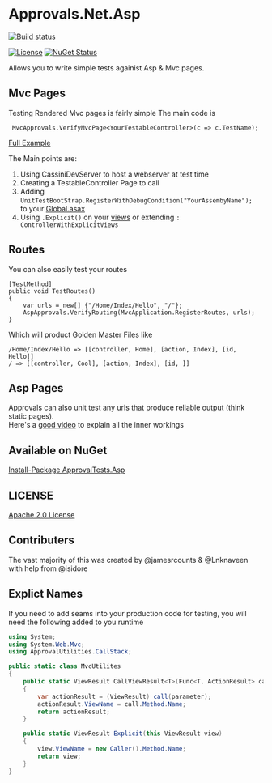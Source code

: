 # Approvals.Net.Asp

[![Build status](https://ci.appveyor.com/api/projects/status/github/approvals/Approvals.Net.Asp)](https://ci.appveyor.com/project/isidore/approvals-net-asp/branch/master) 

 [![License](https://img.shields.io/badge/License-Apache%202.0-blue.svg)](https://opensource.org/licenses/Apache-2.0) [![NuGet Status](http://img.shields.io/nuget/v/ApprovalTests.svg?style=flat)](https://www.nuget.org/packages/ApprovalTests.asp)


Allows you to write simple tests againist Asp & Mvc pages.

Mvc Pages
---
Testing Rendered Mvc pages is fairly simple The main code is 

```
 MvcApprovals.VerifyMvcPage<YourTestableController>(c => c.TestName);

```
[Full Example](https://github.com/approvals/Approvals.Net.Asp/blob/master/ApprovalTests.Asp.Tests/Mvc/MvcTest.cs)

The Main points are:  

  1) Using CassiniDevServer to host a webserver at test time  
  2) Creating a TestableController Page to call  
  3) Adding ``` UnitTestBootStrap.RegisterWithDebugCondition("YourAssembyName");  ``` to your   [Global.asax](https://github.com/approvals/Approvals.Net.Asp/blob/master/MvcApplication.Razor/Global.asax.cs)  
  4) Using ```.Explicit()``` on your [views](https://github.com/approvals/Approvals.Net.Asp/blob/master/MvcApplication.Razor/Controllers/ExampleController.cs) or extending ``` : ControllerWithExplicitViews ```
   

Routes
---
You can also easily test your routes 
```
[TestMethod]
public void TestRoutes()
{
	var urls = new[] {"/Home/Index/Hello", "/"};
	AspApprovals.VerifyRouting(MvcApplication.RegisterRoutes, urls);
}
```
Which will product Golden Master Files like 

```
/Home/Index/Hello => [[controller, Home], [action, Index], [id, Hello]] 
/ => [[controller, Cool], [action, Index], [id, ]] 
```

Asp Pages
---
Approvals can also unit test any urls that produce reliable output (think static pages).  
Here's a [good video](https://www.youtube.com/watch?v=52YouQkd-f8) to explain all the inner workings

Available on NuGet
---
[Install-Package ApprovalTests.Asp](http://nuget.org/packages/ApprovalTests.Asp)

	
## LICENSE
[Apache 2.0 License](https://github.com/SignalR/SignalR/blob/master/LICENSE.md)

Contributers
---
The vast majority of this was created by @jamesrcounts & @Lnknaveen with help from @isidore

## Explict Names
If you need to add seams into your production code for testing, you will need the following added to you runtime

```c#
using System;
using System.Web.Mvc;
using ApprovalUtilities.CallStack;

public static class MvcUtilites
{
	public static ViewResult CallViewResult<T>(Func<T, ActionResult> call, T parameter)
	{
	    var actionResult = (ViewResult) call(parameter);
	    actionResult.ViewName = call.Method.Name;
	    return actionResult;
	}

	public static ViewResult Explicit(this ViewResult view)
	{
	    view.ViewName = new Caller().Method.Name;
	    return view;
	}
}

```
